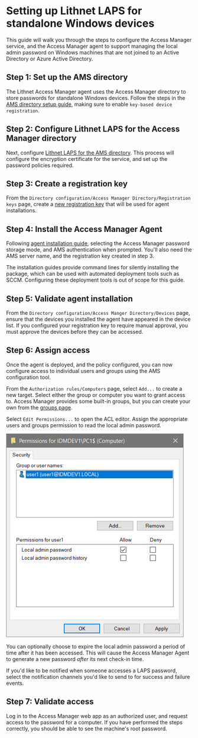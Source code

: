 # Setting up Lithnet LAPS for standalone Windows devices

This guide will walk you through the steps to configure the Access Manager service, and the Access Manager agent to support managing the local admin password on Windows machines that are not joined to an Active Directory or Azure Active Directory.

## Step 1: Set up the AMS directory

The Lithnet Access Manager agent uses the Access Manager directory to store passwords for standalone Windows devices. Follow the steps in the [AMS directory setup guide](setting-up-the-ams-directory.md), making sure to enable `key-based device registration`.

## Step 2: Configure Lithnet LAPS for the Access Manager directory

Next, configure [Lithnet LAPS for the AMS directory](configuring-lithnet-laps-for-the-ams-directory.md). This process will configure the encryption certificate for the service, and set up the password policies required.

## Step 3: Create a registration key

From the `Directory configuration/Access Manager Directory/Registration keys` page, create a [new registration key](../../../help-and-support/app-pages/access-manager-directory-registrationkeys-page.md) that will be used for agent installations.

## Step 4: Install the Access Manager Agent

Following [agent installation guide](../../../installation/installing-the-access-manager-agent/installing-the-access-manager-agent-windows.md), selecting the Access Manager password storage mode, and AMS authentication when prompted. You'll also need the AMS server name, and the registration key created in step 3.

The installation guides provide command lines for silently installing the package, which can be used with automated deployment tools such as SCCM. Configuring these deployment tools is out of scope for this guide.

## Step 5: Validate agent installation

From the `Directory configuration/Access Manger Directory/Devices` page, ensure that the devices you installed the agent have appeared in the device list. If you configured your registration key to require manual approval, you must approve the devices before they can be accessed.

## Step 6: Assign access

Once the agent is deployed, and the policy configured, you can now configure access to individual users and groups using the AMS configuration tool.

From the `Authorization rules/Computers` page, select `Add...` to create a new target. Select either the group or computer you want to grant access to. Access Manager provides some built-in groups, but you can create your own from the [groups page](../../../help-and-support/app-pages/access-manager-directory-groups-page.md).

Select `Edit Permissions...` to open the ACL editor. Assign the appropriate users and groups permission to read the local admin password.

![](../../../images/ui-page-authz-editsecurity-laps-only.png)

You can optionally choose to expire the local admin password a period of time after it has been accessed. This will cause the Access Manager Agent to generate a new password _after_ its next check-in time.

If you'd like to be notified when someone accesses a LAPS password, select the notification channels you'd like to send to for success and failure events.

## Step 7: Validate access

Log in to the Access Manager web app as an authorized user, and request access to the password for a computer. If you have performed the steps correctly, you should be able to see the machine's root password.
